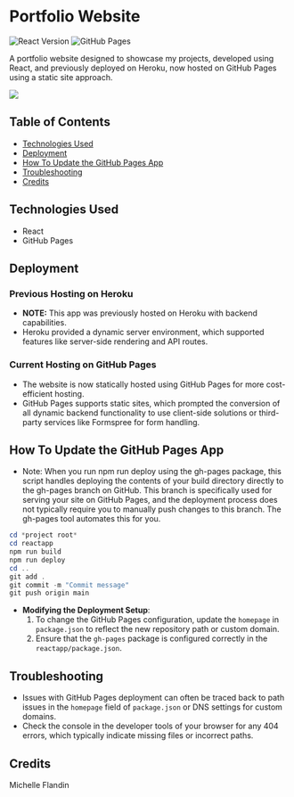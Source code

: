 # Portfolio Website

![React Version](https://img.shields.io/badge/React-18.2.0-61dafb.svg)
![GitHub Pages](https://img.shields.io/badge/Platform-GitHub%20Pages-222.svg)

A portfolio website designed to showcase my projects, developed using React, and previously deployed on Heroku, now hosted on GitHub Pages using a static site approach.

<a href="https://michellef.dev" target="_blank"><img src="https://img.shields.io/badge/Website-michellef.dev-6da360?style=for-the-badge&logo=github"></a>

## Table of Contents
- [Technologies Used](#technologies-used)
- [Deployment](#deployment)
- [How To Update the GitHub Pages App](#how-to-update)
- [Troubleshooting](#troubleshooting)
- [Credits](#credits)

## Technologies Used<a name="technologies-used"></a>
  - React
  - GitHub Pages

## Deployment<a name="deployment"></a>
### Previous Hosting on Heroku
- **NOTE:** This app was previously hosted on Heroku with backend capabilities.
- Heroku provided a dynamic server environment, which supported features like server-side rendering and API routes.

### Current Hosting on GitHub Pages
- The website is now statically hosted using GitHub Pages for more cost-efficient hosting.
- GitHub Pages supports static sites, which prompted the conversion of all dynamic backend functionality to use client-side solutions or third-party services like Formspree for form handling.

## How To Update the GitHub Pages App<a name="how-to-update"></a>
* Note: When you run npm run deploy using the gh-pages package, this script handles deploying the contents of your build directory directly to the gh-pages branch on GitHub. This branch is specifically used for serving your site on GitHub Pages, and the deployment process does not typically require you to manually push changes to this branch. The gh-pages tool automates this for you.

```powershell
cd *project root*
cd reactapp
npm run build
npm run deploy
cd ..
git add .
git commit -m "Commit message"
git push origin main
```

- **Modifying the Deployment Setup**:
  1. To change the GitHub Pages configuration, update the `homepage` in `package.json` to reflect the new repository path or custom domain.
  2. Ensure that the `gh-pages` package is configured correctly in the `reactapp/package.json`.

## Troubleshooting<a name="troubleshooting"></a>
- Issues with GitHub Pages deployment can often be traced back to path issues in the `homepage` field of `package.json` or DNS settings for custom domains.
- Check the console in the developer tools of your browser for any 404 errors, which typically indicate missing files or incorrect paths.

## Credits<a name="credits"></a>
Michelle Flandin
